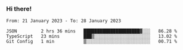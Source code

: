 ### Hi there!

<!--START_SECTION:waka-->

```text
From: 21 January 2023 - To: 28 January 2023

JSON         2 hrs 36 mins   █████████████████████▓░░░   86.28 %
TypeScript   23 mins         ███▒░░░░░░░░░░░░░░░░░░░░░   13.02 %
Git Config   1 min           ▒░░░░░░░░░░░░░░░░░░░░░░░░   00.71 %
```

<!--END_SECTION:waka-->
